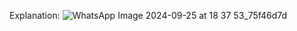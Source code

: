 Explanation:
![WhatsApp Image 2024-09-25 at 18 37 53_75f46d7d](https://github.com/user-attachments/assets/b612be5a-9338-488d-9aa6-a6d84a59648e)
